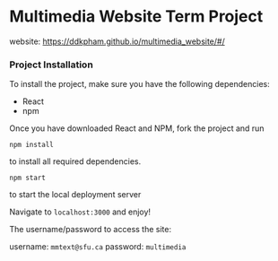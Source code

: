 # Multimedia Website Term Project

website: https://ddkpham.github.io/multimedia_website/#/

### Project Installation

To install the project, make sure you have the following dependencies:

- React
- npm

Once you have downloaded React and NPM, fork the project and run 
```
npm install

```
to install all required dependencies. 
```
npm start
```
to start the local deployment server


Navigate to `localhost:3000` and enjoy! 

The username/password to access the site: 

username: `mmtext@sfu.ca` password: `multimedia`
